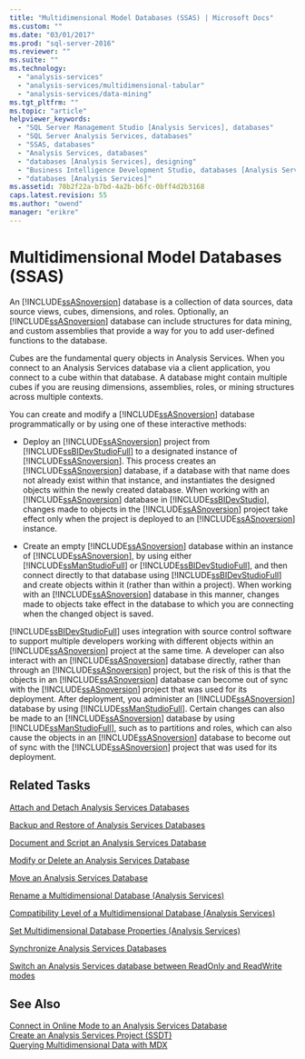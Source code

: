 ```yaml
---
title: "Multidimensional Model Databases (SSAS) | Microsoft Docs"
ms.custom: ""
ms.date: "03/01/2017"
ms.prod: "sql-server-2016"
ms.reviewer: ""
ms.suite: ""
ms.technology: 
  - "analysis-services"
  - "analysis-services/multidimensional-tabular"
  - "analysis-services/data-mining"
ms.tgt_pltfrm: ""
ms.topic: "article"
helpviewer_keywords: 
  - "SQL Server Management Studio [Analysis Services], databases"
  - "SQL Server Analysis Services, databases"
  - "SSAS, databases"
  - "Analysis Services, databases"
  - "databases [Analysis Services], designing"
  - "Business Intelligence Development Studio, databases [Analysis Services]"
  - "databases [Analysis Services]"
ms.assetid: 78b2f22a-b7bd-4a2b-b6fc-0bff4d2b3168
caps.latest.revision: 55
ms.author: "owend"
manager: "erikre"
---
```

# Multidimensional Model Databases (SSAS)
  An [!INCLUDE[ssASnoversion](../../a9notintoc/includes/ssasnoversion-md.md)] database is a collection of data sources, data source views, cubes, dimensions, and roles. Optionally, an [!INCLUDE[ssASnoversion](../../a9notintoc/includes/ssasnoversion-md.md)] database can include structures for data mining, and custom assemblies that provide a way for you to add user-defined functions to the database.  
  
 Cubes are the fundamental query objects in Analysis Services. When you connect to an Analysis Services database via a client application, you connect to a cube within that database. A database might contain multiple cubes if you are reusing dimensions, assemblies, roles, or mining structures across multiple contexts.  
  
 You can create and modify a [!INCLUDE[ssASnoversion](../../a9notintoc/includes/ssasnoversion-md.md)] database programmatically or by using one of these interactive methods:  
  
-   Deploy an [!INCLUDE[ssASnoversion](../../a9notintoc/includes/ssasnoversion-md.md)] project from [!INCLUDE[ssBIDevStudioFull](../../a9notintoc/includes/ssbidevstudiofull-md.md)] to a designated instance of [!INCLUDE[ssASnoversion](../../a9notintoc/includes/ssasnoversion-md.md)]. This process creates an [!INCLUDE[ssASnoversion](../../a9notintoc/includes/ssasnoversion-md.md)] database, if a database with that name does not already exist within that instance, and instantiates the designed objects within the newly created database. When working with an [!INCLUDE[ssASnoversion](../../a9notintoc/includes/ssasnoversion-md.md)] database in [!INCLUDE[ssBIDevStudio](../../a9notintoc/includes/ssbidevstudio-md.md)], changes made to objects in the [!INCLUDE[ssASnoversion](../../a9notintoc/includes/ssasnoversion-md.md)] project take effect only when the project is deployed to an [!INCLUDE[ssASnoversion](../../a9notintoc/includes/ssasnoversion-md.md)] instance.  
  
-   Create an empty [!INCLUDE[ssASnoversion](../../a9notintoc/includes/ssasnoversion-md.md)] database within an instance of [!INCLUDE[ssASnoversion](../../a9notintoc/includes/ssasnoversion-md.md)], by using either [!INCLUDE[ssManStudioFull](../../a9notintoc/includes/ssmanstudiofull-md.md)] or [!INCLUDE[ssBIDevStudioFull](../../a9notintoc/includes/ssbidevstudiofull-md.md)], and then connect directly to that database using [!INCLUDE[ssBIDevStudioFull](../../a9notintoc/includes/ssbidevstudiofull-md.md)] and create objects within it (rather than within a project). When working with an [!INCLUDE[ssASnoversion](../../a9notintoc/includes/ssasnoversion-md.md)] database in this manner, changes made to objects take effect in the database to which you are connecting when the changed object is saved.  
  
 [!INCLUDE[ssBIDevStudioFull](../../a9notintoc/includes/ssbidevstudiofull-md.md)] uses integration with source control software to support multiple developers working with different objects within an [!INCLUDE[ssASnoversion](../../a9notintoc/includes/ssasnoversion-md.md)] project at the same time. A developer can also interact with an [!INCLUDE[ssASnoversion](../../a9notintoc/includes/ssasnoversion-md.md)] database directly, rather than through an [!INCLUDE[ssASnoversion](../../a9notintoc/includes/ssasnoversion-md.md)] project, but the risk of this is that the objects in an [!INCLUDE[ssASnoversion](../../a9notintoc/includes/ssasnoversion-md.md)] database can become out of sync with the [!INCLUDE[ssASnoversion](../../a9notintoc/includes/ssasnoversion-md.md)] project that was used for its deployment. After deployment, you administer an [!INCLUDE[ssASnoversion](../../a9notintoc/includes/ssasnoversion-md.md)] database by using [!INCLUDE[ssManStudioFull](../../a9notintoc/includes/ssmanstudiofull-md.md)]. Certain changes can also be made to an [!INCLUDE[ssASnoversion](../../a9notintoc/includes/ssasnoversion-md.md)] database by using [!INCLUDE[ssManStudioFull](../../a9notintoc/includes/ssmanstudiofull-md.md)], such as to partitions and roles, which can also cause the objects in an [!INCLUDE[ssASnoversion](../../a9notintoc/includes/ssasnoversion-md.md)] database to become out of sync with the [!INCLUDE[ssASnoversion](../../a9notintoc/includes/ssasnoversion-md.md)] project that was used for its deployment.  
  
## Related Tasks  
 [Attach and Detach Analysis Services Databases](../../analysis-services/multidimensional-models/attach-and-detach-analysis-services-databases.md)  
  
 [Backup and Restore of Analysis Services Databases](../../analysis-services/multidimensional-models/backup-and-restore-of-analysis-services-databases.md)  
  
 [Document and Script an Analysis Services Database](../../analysis-services/multidimensional-models/document-and-script-an-analysis-services-database.md)  
  
 [Modify or Delete an Analysis Services Database](../../analysis-services/multidimensional-models/modify-or-delete-an-analysis-services-database.md)  
  
 [Move an Analysis Services Database](../../analysis-services/multidimensional-models/move-an-analysis-services-database.md)  
  
 [Rename a Multidimensional Database &#40;Analysis Services&#41;](../../analysis-services/multidimensional-models/rename-a-multidimensional-database-analysis-services.md)  
  
 [Compatibility Level of a Multidimensional Database &#40;Analysis Services&#41;](../../analysis-services/multidimensional-models/compatibility-level-of-a-multidimensional-database-analysis-services.md)  
  
 [Set Multidimensional Database Properties &#40;Analysis Services&#41;](../../analysis-services/multidimensional-models/set-multidimensional-database-properties-analysis-services.md)  
  
 [Synchronize Analysis Services Databases](../../analysis-services/multidimensional-models/synchronize-analysis-services-databases.md)  
  
 [Switch an Analysis Services database between ReadOnly and ReadWrite modes](../../analysis-services/multidimensional-models/switch-an-analysis-services-database-between-readonly-and-readwrite-modes.md)  
  
## See Also  
 [Connect in Online Mode to an Analysis Services Database](../../analysis-services/multidimensional-models/connect-in-online-mode-to-an-analysis-services-database.md)   
 [Create an Analysis Services Project &#40;SSDT&#41;](../../analysis-services/multidimensional-models/create-an-analysis-services-project-ssdt.md)   
 [Querying Multidimensional Data with MDX](../../analysis-services/multidimensional-models/mdx/querying-multidimensional-data-with-mdx.md)  
  
  